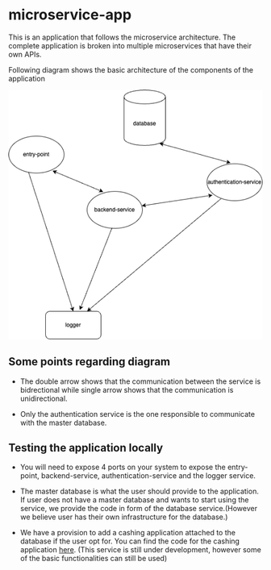 # microservice-app

This is an application that follows the microservice architecture. The complete application is broken into multiple microservices that have their own APIs.

Following diagram shows the basic architecture of the components of the application

![View Architecture Diagram (XML)](diagrams/architecture.png)

## Some points regarding diagram

- The double arrow shows that the communication between the service is bidrectional while single arrow shows that the communication is unidirectional.

- Only the authentication service is the one responsible to communicate with the master database.


## Testing the application locally

- You will need to expose 4 ports on your system to expose the entry-point, backend-service, authentication-service and the logger service.

- The master database is what the user should provide to the application. If user does not have a master database and wants to start using the service, we provide the code in form of the database service.(However we believe user has their own infrastructure for the database.)

- We have a provision to add a cashing application attached to the database if the user opt for. You can find the code for the cashing application [here](https://github.com/Aayush-Abhyarthi/caching-application). (This service is still under development, however some of the basic functionalities can still be used)

